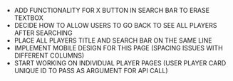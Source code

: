 - ADD FUNCTIONALITY FOR X BUTTON IN SEARCH BAR TO ERASE TEXTBOX
- DECIDE HOW TO ALLOW USERS TO GO BACK TO SEE ALL PLAYERS AFTER SEARCHING
- PLACE ALL PLAYERS TITLE AND SEARCH BAR ON THE SAME LINE
- IMPLEMENT MOBILE DESIGN FOR THIS PAGE (SPACING ISSUES WITH DIFFERENT COLUMNS)
- START WORKING ON INDIVIDUAL PLAYER PAGES (USER PLAYER CARD UNIQUE ID TO PASS AS ARGUMENT FOR API CALL)
